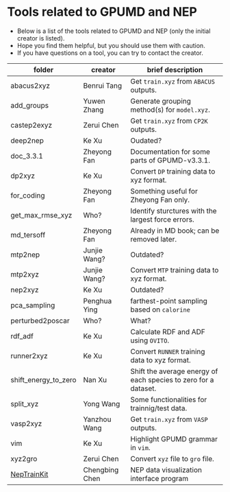 # Tools related to GPUMD and NEP 

* Below is a list of the tools related to GPUMD and NEP (only the initial creator is listed).
* Hope you find them helpful, but you should use them with caution.
* If you have questions on a tool, you can try to contact the creator.

| folder                | creator       | brief description                                  |
| --------------------- | ------------- | ---------------------------------------------------|
| abacus2xyz            | Benrui Tang   | Get `train.xyz` from `ABACUS` outputs. |
| add_groups            | Yuwen Zhang   | Generate grouping method(s) for `model.xyz`. |
| castep2exyz           | Zerui Chen    | Get `train.xyz` from `CP2K` outputs. |
| deep2nep              | Ke Xu         | Oudated? |
| doc_3.3.1             | Zheyong Fan   | Documentation for some parts of GPUMD-v3.3.1. |
| dp2xyz                | Ke Xu         | Convert `DP` training data to xyz format. |
| for_coding            | Zheyong Fan   | Something useful for Zheyong Fan only. |
| get_max_rmse_xyz      | Who?          | Identify sturctures with the largest force errors.  |
| md_tersoff            | Zheyong Fan   | Already in MD book; can be removed later. |
| mtp2nep               | Junjie Wang?  | Outdated? |
| mtp2xyz               | Junjie Wang?  | Convert `MTP` training data to xyz format. |
| nep2xyz               | Ke Xu         | Outdated? |
| pca_sampling          | Penghua Ying  | farthest-point sampling based on `calorine` |
| perturbed2poscar      | Who?          | What? |
| rdf_adf               | Ke Xu         | Calculate RDF and ADF using `OVITO`. |
| runner2xyz            | Ke Xu         | Convert `RUNNER` training data to xyz format. |
| shift_energy_to_zero  | Nan Xu        | Shift the average energy of each species to zero for a dataset. |
| split_xyz             | Yong Wang     | Some functionalities for trainnig/test data. |
| vasp2xyz              | Yanzhou Wang  | Get `train.xyz` from `VASP` outputs. |
| vim                   | Ke Xu         | Highlight GPUMD grammar in `vim`. |
| xyz2gro               | Zerui Chen    | Convert `xyz` file to `gro` file. |
| [NepTrainKit](https://github.com/aboys-cb/NepTrainKit)           | Chengbing Chen| NEP data visualization interface program |
